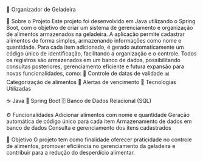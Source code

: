 🧊 Organizador de Geladeira

📌 Sobre o Projeto
Este projeto foi desenvolvido em Java utilizando o Spring Boot, com o objetivo de criar um sistema de gerenciamento e organização de alimentos armazenados na geladeira.
A aplicação permite cadastrar alimentos de forma simples, armazenando informações como nome e quantidade. Para cada item adicionado, é gerado automaticamente um código único de identificação, facilitando a organização e o controle.
Todos os registros são armazenados em um banco de dados, possibilitando consultas posteriores, gerenciamento eficiente e futura expansão para novas funcionalidades, como:
📅 Controle de datas de validade
📊 Categorização de alimentos
🔔 Alertas de vencimento
🚀 Tecnologias Utilizadas

☕ Java
🌱 Spring Boot
🗄️ Banco de Dados Relacional (SQL)

⚙️ Funcionalidades
Adicionar alimentos com nome e quantidade
Geração automática de código único para cada item
Armazenamento de dados em banco de dados
Consulta e gerenciamento dos itens cadastrados

🎯 Objetivo
O projeto tem como finalidade oferecer praticidade no controle de alimentos, promover eficiência no gerenciamento da geladeira e contribuir para a redução do desperdício alimentar.
